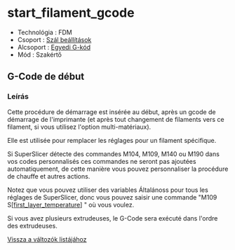 # start\_filament\_gcode

* Technológia : FDM
* Csoport : [Szál beállítások](../filament_settings/filament_settings.md)
* Alcsoport : [Egyedi G-kód](../../beallitasok/printer_settings.md#g-code-personnalisé)
* Mód : Szakértő

## G-Code de début

### Leírás

Cette procédure de démarrage est insérée au début, après un gcode de démarrage de l'imprimante \(et après tout changement de filaments vers ce filament, si vous utilisez l'option multi-matériaux\).

Elle est utilisée pour remplacer les réglages pour un filament spécifique.

Si SuperSlicer détecte des commandes M104, M109, M140 ou M190 dans vos codes personnalisés ces commandes ne seront pas ajoutées automatiquement, de cette manière vous pouvez personnaliser la procédure de chauffe et autres actions.

Notez que vous pouvez utiliser des variables Általánoss pour tous les réglages de SuperSlicer, donc vous pouvez saisir une commande "M109 S\[[first\_layer\_temperature](first_layer_temperature.md)\] " où vous voulez.

Si vous avez plusieurs extrudeuses, le G-Code sera exécuté dans l'ordre des extrudeuses.

[Vissza a változók listájához](/)

